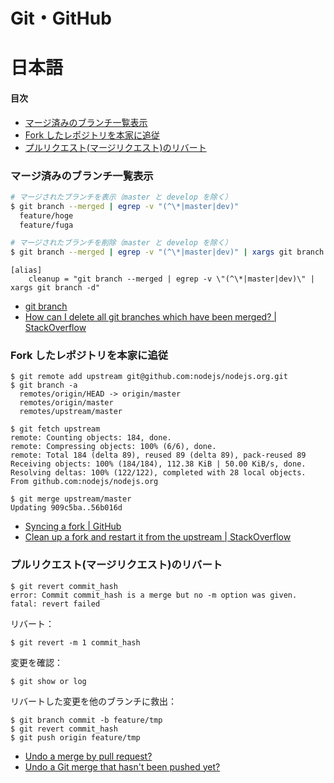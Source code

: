 # Git・GitHub


# 日本語

#### 目次
- [マージ済みのブランチ一覧表示]()
- [Fork したレポジトリを本家に追従]()
- [プルリクエスト(マージリクエスト)のリバート]()


### マージ済みのブランチ一覧表示
```bash
# マージされたブランチを表示（master と develop を除く）
$ git branch --merged | egrep -v "(^\*|master|dev)"
  feature/hoge
  feature/fuga
```
```bash
# マージされたブランチを削除（master と develop を除く）
$ git branch --merged | egrep -v "(^\*|master|dev)" | xargs git branch -d
```
```
[alias]
    cleanup = "git branch --merged | egrep -v \"(^\*|master|dev)\" | xargs git branch -d"
```

- [git branch](https://git-scm.com/docs/git-branch)
- [How can I delete all git branches which have been merged? | StackOverflow](http://stackoverflow.com/questions/6127328/how-can-i-delete-all-git-branches-which-have-been-merged)


### Fork したレポジトリを本家に追従
```
$ git remote add upstream git@github.com:nodejs/nodejs.org.git
$ git branch -a
  remotes/origin/HEAD -> origin/master
  remotes/origin/master
  remotes/upstream/master
```

```
$ git fetch upstream
remote: Counting objects: 184, done.
remote: Compressing objects: 100% (6/6), done.
remote: Total 184 (delta 89), reused 89 (delta 89), pack-reused 89
Receiving objects: 100% (184/184), 112.38 KiB | 50.00 KiB/s, done.
Resolving deltas: 100% (122/122), completed with 28 local objects.
From github.com:nodejs/nodejs.org
```

```
$ git merge upstream/master
Updating 909c5ba..56b016d
```

- [Syncing a fork | GitHub](https://help.github.com/articles/syncing-a-fork/)
- [Clean up a fork and restart it from the upstream | StackOverflow](http://stackoverflow.com/questions/9646167/clean-up-a-fork-and-restart-it-from-the-upstream)


### プルリクエスト(マージリクエスト)のリバート
```
$ git revert commit_hash
error: Commit commit_hash is a merge but no -m option was given.
fatal: revert failed
```

リバート：

```
$ git revert -m 1 commit_hash
```

変更を確認：

```
$ git show or log
```

リバートした変更を他のブランチに救出：

```
$ git branch commit -b feature/tmp
$ git revert commit_hash
$ git push origin feature/tmp
```

- [Undo a merge by pull request?](http://stackoverflow.com/questions/6481575/undo-a-merge-by-pull-request)
- [Undo a Git merge that hasn't been pushed yet?](http://stackoverflow.com/questions/2389361/undo-a-git-merge-that-hasnt-been-pushed-yet)
